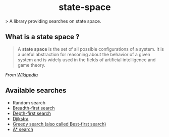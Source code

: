 <h1 align="center">
    state-space
</h1>
> A library providing searches on state space.

## What is a state space ?

> A **state space** is the set of all possible configurations of a system. It is a useful abstraction for reasoning about the behavior of a given system and is widely used in the fields of artificial intelligence and game theory.

*From [Wikipedia](https://en.wikipedia.org/wiki/State_space)*

## Available searches

- Random search
- [Breadth-first search](https://en.wikipedia.org/wiki/Breadth-first_search)
- [Depth-first search](https://en.wikipedia.org/wiki/Depth-first_search)
- [Djikstra](https://en.wikipedia.org/wiki/Dijkstra%27s_algorithm)
- [Greedy search (also called Best-first search)](https://en.wikipedia.org/wiki/Best-first_search)
- [A* search](https://en.wikipedia.org/wiki/A*_search_algorithm)

